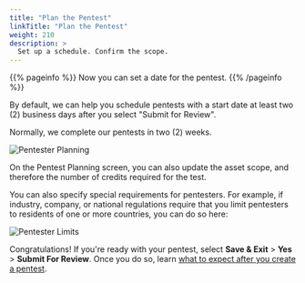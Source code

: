 ```yaml
---
title: "Plan the Pentest"
linkTitle: "Plan the Pentest"
weight: 210
description: >
  Set up a schedule. Confirm the scope.
---
```


{{% pageinfo %}}
Now you can set a date for the pentest.
{{% /pageinfo %}}

By default, we can help you schedule pentests with a start date at least
two (2) business days after you select "Submit for Review".

Normally, we complete our pentests in two (2) weeks.

![Pentester Planning](/PentestPlanning.png "Schedule your pentest. Start at least 2 business days from today.")

On the Pentest Planning screen, you can also update the asset scope, and
therefore the number of credits required for the test.

You can also specify special requirements for pentesters. For example, if
industry, company, or national regulations require that you limit pentesters
to residents of one or more countries, you can do so here:

![Pentester Limits](/PentesterLimits.png "Specify legal or regulatory limitations on pentesters.")

Congratulations! If you're ready with your pentest, select
**Save & Exit** > **Yes** > **Submit For Review**.
Once you do so, learn [what to expect after you create a
pentest](../what-to-expect).
